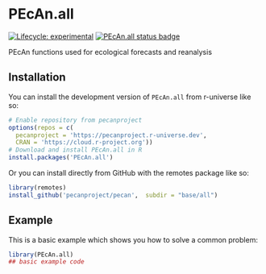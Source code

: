 
# PEcAn.all

<!-- badges: start -->

[![Lifecycle: experimental](https://img.shields.io/badge/lifecycle-experimental-orange.svg)](https://lifecycle.r-lib.org/articles/stages.html#experimental)
[![PEcAn.all status badge](https://pecanproject.r-universe.dev/badges/PEcAn.all)](https://pecanproject.r-universe.dev/PEcAn.all)

<!-- badges: end -->

PEcAn functions used for ecological forecasts and reanalysis

## Installation

You can install the development version of `PEcAn.all` from r-universe like so:

``` r
# Enable repository from pecanproject
options(repos = c(
  pecanproject = 'https://pecanproject.r-universe.dev',
  CRAN = 'https://cloud.r-project.org'))
# Download and install PEcAn.all in R
install.packages('PEcAn.all')
```

Or you can install directly from GitHub with the remotes package like so:

``` r
library(remotes)
install_github('pecanproject/pecan',  subdir = "base/all")
```

## Example

This is a basic example which shows you how to solve a common problem:

``` r
library(PEcAn.all)
## basic example code
```

